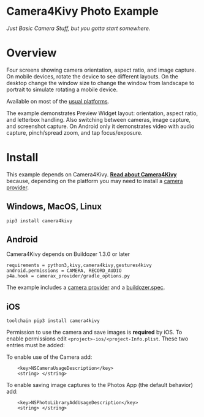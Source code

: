 Camera4Kivy Photo Example
=========================

*Just Basic Camera Stuff, but you gotta start somewhere.*

# Overview

Four screens showing camera orientation, aspect ratio, and image capture. On mobile devices, rotate the device to see different layouts. On the desktop change the window size to change the window from landscape to portrait to simulate rotating a mobile device.

Available on most of the [usual platforms](https://github.com/Android-for-Python/Camera4Kivy/#tested-examples-and-platforms).

The example demonstrates Preview Widget layout: orientation, aspect ratio, and letterbox handling. Also switching between cameras, image capture, and screenshot capture. On Android only it demonstrates video with audio capture, pinch/spread zoom, and tap focus/exposure. 

# Install

This example depends on Camera4Kivy. **[Read about Camera4Kivy](https://github.com/Android-for-Python/Camera4Kivy#camera4kivy)** because, depending on the platform you may need to install a [camera provider](https://github.com/Android-for-Python/camera4kivy#camera-provider).


## Windows, MacOS, Linux

`pip3 install camera4kivy`

## Android

Camera4Kivy depends on Buildozer 1.3.0 or later

```
requirements = python3,kivy,camera4kivy,gestures4kivy
android.permissions = CAMERA, RECORD_AUDIO
p4a.hook = camerax_provider/gradle_options.py
```

The example includes a [camera provider](https://github.com/Android-for-Python/camera4kivy#android-camera-provider) and a [buildozer.spec](https://github.com/Android-for-Python/camera4kivy#buildozerspec).

## iOS

`toolchain pip3 install camera4kivy`

Permission to use the camera and save images is **required** by iOS. To enable permissions edit `<project>-ios/<project-Info.plist`. These two entries must be added:

To enable use of the Camera add:
```
	<key>NSCameraUsageDescription</key>
	<string> </string>
```
To enable saving image captures to the Photos App (the default behavior) add:
```
	<key>NSPhotoLibraryAddUsageDescription</key>
	<string> </string>
```



